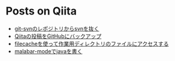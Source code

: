 Posts on Qiita
=====

* [git-svnのレポジトリからsvnを抜く](http://qiita.com/items/56c57d12566cffa9e3fe "see on Qiita")
* [Qiitaの投稿をGitHubにバックアップ](http://qiita.com/items/4e436d6fcf7e1c7856bb "see on Qiita")
* [filecacheを使って作業用ディレクトリのファイルにアクセスする](http://qiita.com/items/7c0010bcf1c8e89aba6f "see on Qiita")
* [malabar-modeでjavaを書く](http://qiita.com/items/389430db19561307d037 "see on Qiita")

